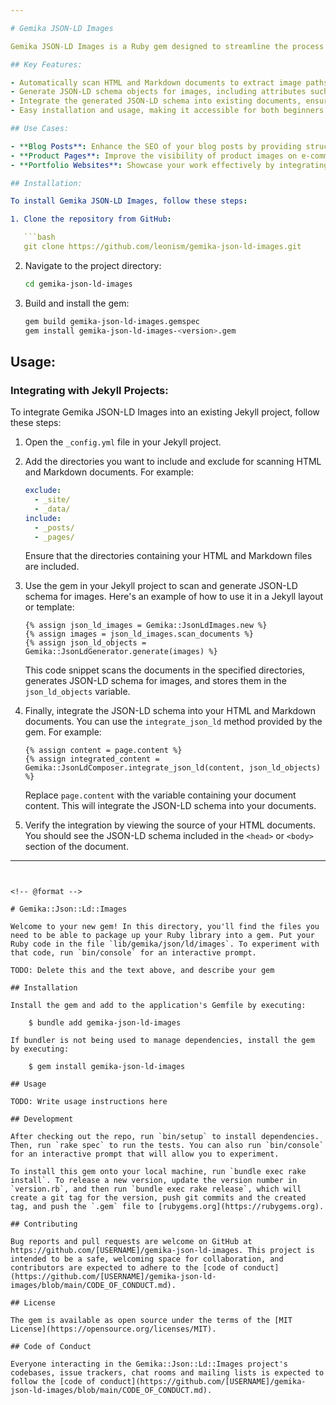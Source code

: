 ```yaml
---

# Gemika JSON-LD Images

Gemika JSON-LD Images is a Ruby gem designed to streamline the process of generating JSON-LD schema for images and integrating them seamlessly into HTML and Markdown documents, particularly in Jekyll projects. With this gem, you can enhance the SEO performance of your website by providing search engines with structured data about the images on your pages.

## Key Features:

- Automatically scan HTML and Markdown documents to extract image paths.
- Generate JSON-LD schema objects for images, including attributes such as content URL, license, creator information, and more.
- Integrate the generated JSON-LD schema into existing documents, ensuring compatibility with Liquid syntax used in Jekyll projects.
- Easy installation and usage, making it accessible for both beginners and experienced developers.

## Use Cases:

- **Blog Posts**: Enhance the SEO of your blog posts by providing structured data for images embedded within them.
- **Product Pages**: Improve the visibility of product images on e-commerce websites by including JSON-LD schema for each image.
- **Portfolio Websites**: Showcase your work effectively by integrating JSON-LD schema for images in your portfolio pages.

## Installation:

To install Gemika JSON-LD Images, follow these steps:

1. Clone the repository from GitHub:

   ```bash
   git clone https://github.com/leonism/gemika-json-ld-images.git
   ```

2. Navigate to the project directory:

   ```bash
   cd gemika-json-ld-images
   ```

3. Build and install the gem:

   ```bash
   gem build gemika-json-ld-images.gemspec
   gem install gemika-json-ld-images-<version>.gem
   ```

## Usage:

### Integrating with Jekyll Projects:

To integrate Gemika JSON-LD Images into an existing Jekyll project, follow these steps:

1. Open the `_config.yml` file in your Jekyll project.

2. Add the directories you want to include and exclude for scanning HTML and Markdown documents. For example:

   ```yaml
   exclude:
     - _site/
     - _data/
   include:
     - _posts/
     - _pages/
   ```

   Ensure that the directories containing your HTML and Markdown files are included.

3. Use the gem in your Jekyll project to scan and generate JSON-LD schema for images. Here's an example of how to use it in a Jekyll layout or template:

   ```liquid
   {% assign json_ld_images = Gemika::JsonLdImages.new %}
   {% assign images = json_ld_images.scan_documents %}
   {% assign json_ld_objects = Gemika::JsonLdGenerator.generate(images) %}
   ```

   This code snippet scans the documents in the specified directories, generates JSON-LD schema for images, and stores them in the `json_ld_objects` variable.

4. Finally, integrate the JSON-LD schema into your HTML and Markdown documents. You can use the `integrate_json_ld` method provided by the gem. For example:

   ```liquid
   {% assign content = page.content %}
   {% assign integrated_content = Gemika::JsonLdComposer.integrate_json_ld(content, json_ld_objects) %}
   ```

   Replace `page.content` with the variable containing your document content. This will integrate the JSON-LD schema into your documents.

5. Verify the integration by viewing the source of your HTML documents. You should see the JSON-LD schema included in the `<head>` or `<body>` section of the document.

---
```


<!-- @format -->

# Gemika::Json::Ld::Images

Welcome to your new gem! In this directory, you'll find the files you need to be able to package up your Ruby library into a gem. Put your Ruby code in the file `lib/gemika/json/ld/images`. To experiment with that code, run `bin/console` for an interactive prompt.

TODO: Delete this and the text above, and describe your gem

## Installation

Install the gem and add to the application's Gemfile by executing:

    $ bundle add gemika-json-ld-images

If bundler is not being used to manage dependencies, install the gem by executing:

    $ gem install gemika-json-ld-images

## Usage

TODO: Write usage instructions here

## Development

After checking out the repo, run `bin/setup` to install dependencies. Then, run `rake spec` to run the tests. You can also run `bin/console` for an interactive prompt that will allow you to experiment.

To install this gem onto your local machine, run `bundle exec rake install`. To release a new version, update the version number in `version.rb`, and then run `bundle exec rake release`, which will create a git tag for the version, push git commits and the created tag, and push the `.gem` file to [rubygems.org](https://rubygems.org).

## Contributing

Bug reports and pull requests are welcome on GitHub at https://github.com/[USERNAME]/gemika-json-ld-images. This project is intended to be a safe, welcoming space for collaboration, and contributors are expected to adhere to the [code of conduct](https://github.com/[USERNAME]/gemika-json-ld-images/blob/main/CODE_OF_CONDUCT.md).

## License

The gem is available as open source under the terms of the [MIT License](https://opensource.org/licenses/MIT).

## Code of Conduct

Everyone interacting in the Gemika::Json::Ld::Images project's codebases, issue trackers, chat rooms and mailing lists is expected to follow the [code of conduct](https://github.com/[USERNAME]/gemika-json-ld-images/blob/main/CODE_OF_CONDUCT.md).
